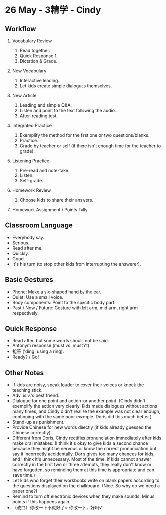 # 26 May - 3精学 - Cindy

## Workflow

1. Vocabulary Review
   1. Read together.
   2. Quick Response 1.
   3. Dictation & Grade.

2. New Vocabulary
   1. Interactive leading.
   2. Let kids create simple dialogues themselves.

3. New Article
   1. Leading and simple Q&A.
   2. Listen and point to the text following the audio.
   3. After-reading test.

4. Integrated Practice
   1. Exemplify the method for the first one or two questions/blanks.
   2. Practice.
   3. Grade by teacher or self (if there isn't enough time for the teacher to grade).

5. Listening Practice
   1. Pre-read and note-take.
   2. Listen.
   3. Self-grade.

6. Homework Review
   1. Choose kids to share their answers.

7. Homework Assignment / Points Tally

## Classroom Language

- Everybody say.
- Serious.
- Read after me.
- Quickly.
- Good.
- It's his turn (to stop other kids from interrupting the answerer).

## Basic Gestures

- Phone: Make a six-shaped hand by the ear.
- Quiet: Use a small voice.
- Body components: Point to the specific body part.
- Past / Now / Future: Gesture with left arm, mid arm, right arm respectively.

## Quick Response

- Read after, but some words should not be said.
- Antonym response (must vs. mustn't).
- 抢答 ('ding' using a ring).
- Ready? / Go!

## Other Notes

- If kids are noisy, speak louder to cover their voices or knock the teaching stick.
- Adv. is v.'s best friend.
- Dialogue for one point and action for another point. (Cindy didn't exemplify the action very clearly. Kids made dialogues without actions many times, and Cindy didn't realize the example was not clear enough, continuing with the same poor example. Doris did this much better.)
- Stand-up as punishment.
- Provide Chinese for new words directly (if kids already guessed the Chinese correctly).
- Different from Doris, Cindy rectifies pronunciation immediately after kids make oral mistakes. (I think it's okay to give kids a second chance because they might be nervous or know the correct pronunciation but say it incorrectly accidentally. Doris gives too many chances for kids, and I think it's unnecessary. Most of the time, if kids cannot answer correctly in the first two or three attempts, they really don't know or have forgotten, so reminding them at this time is appropriate and can save time.)
- Let kids who forget their workbooks write on blank papers according to the questions displayed on the chalkboard. (Nice. So why do we need a paper one?)
- Remind to turn off electronic devices when they make sounds. Minus points if this happens again.
- （改口）你改一下不就好了× 你改一下，好吗√